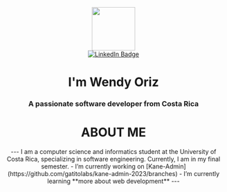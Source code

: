 <div id="header" align="center">
    <img src="https://media.giphy.com/media/hqU2KkjW5bE2v2Z7Q2/giphy.gif" width="100"/>
    <div id="badges">
      <a href="[linkedin-URL](https://www.linkedin.com/in/wendy-ortiz-alfaro/)">
        <img src="https://img.shields.io/badge/LinkedIn-blue?style=for-the-badge&logo=linkedin&logoColor=white" alt="LinkedIn Badge"/>
      </a>
      <h1 align="center">I'm Wendy Oriz</h1>
      <h3 align="center">A passionate software developer from Costa Rica</h3>
</div>
<div align="center">
  <h1>ABOUT ME</h1>
</div>
---
I am a computer science and informatics student at the University of Costa Rica, specializing in software engineering. Currently, I am in my final semester.
- I’m currently working on [Kane-Admin](https://github.com/gatitolabs/kane-admin-2023/branches)
- I’m currently learning **more about web development**
---
